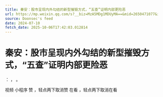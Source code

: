 ```yaml
---
title: 秦安：股市呈现内外勾结的新型摧毁方式，“五查”证明内部更险恶
url: https://mp.weixin.qq.com/s?__biz=MzA5MDg1MDUyMA==&mid=2650471077&idx=1&sn=9574eaf9b1877ac1ed51d5e04c8436c4
source: Doonsec's feed
date: 2024-07-10
fetch_date: 2025-10-06T17:42:03.012814
---
```


# 秦安：股市呈现内外勾结的新型摧毁方式，“五查”证明内部更险恶

：
，
。

视频
小程序
赞
，轻点两下取消赞
在看
，轻点两下取消在看